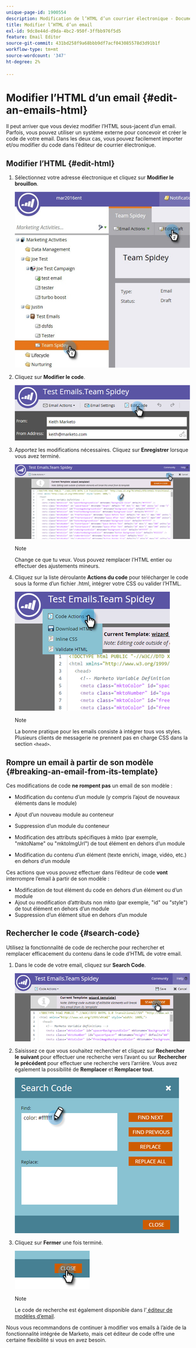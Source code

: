 ```yaml
---
unique-page-id: 1900554
description: Modification de l’HTML d’un courrier électronique - Documents Marketo - Documentation du produit
title: Modifier l’HTML d’un email
exl-id: 9dc8e44d-d9da-4bc2-950f-3ffbb976f5d5
feature: Email Editor
source-git-commit: 431bd258f9a68bbb9df7acf043085578d3d91b1f
workflow-type: tm+mt
source-wordcount: '347'
ht-degree: 2%

---
```


# Modifier l’HTML d’un email {#edit-an-emails-html}

Il peut arriver que vous deviez modifier l’HTML sous-jacent d’un email. Parfois, vous pouvez utiliser un système externe pour concevoir et créer le code de votre email. Dans les deux cas, vous pouvez facilement importer et/ou modifier du code dans l’éditeur de courrier électronique.

## Modifier l’HTML {#edit-html}

1. Sélectionnez votre adresse électronique et cliquez sur **Modifier le brouillon**.

   ![](assets/teamspidey.jpg)

1. Cliquez sur **Modifier le code**.

   ![](assets/two-4.png)

1. Apportez les modifications nécessaires. Cliquez sur **Enregistrer** lorsque vous avez terminé.

   ![](assets/three-3.png)

   >[!NOTE]
   >
   >Change ce que tu veux. Vous pouvez remplacer l’HTML entier ou effectuer des ajustements mineurs.

1. Cliquez sur la liste déroulante **Actions du code** pour télécharger le code sous la forme d’un fichier .html, intégrer votre CSS ou valider l’HTML.

   ![](assets/four-2.png)

   >[!NOTE]
   >
   >La bonne pratique pour les emails consiste à intégrer tous vos styles. Plusieurs clients de messagerie ne prennent pas en charge CSS dans la section `<head>`.

## Rompre un email à partir de son modèle {#breaking-an-email-from-its-template}

Ces modifications de code **ne rompent pas** un email de son modèle :

* Modification du contenu d’un module (y compris l’ajout de nouveaux éléments dans le module)
* Ajout d’un nouveau module au conteneur
* Suppression d’un module du conteneur

* Modification des attributs spécifiques à mkto (par exemple, &quot;mktoName&quot; ou &quot;mktoImgUrl&quot;) de tout élément en dehors d’un module
* Modification du contenu d’un élément (texte enrichi, image, vidéo, etc.) en dehors d’un module

Ces actions que vous pouvez effectuer dans l’éditeur de code **vont** interrompre l’email à partir de son modèle :

* Modification de tout élément du code en dehors d’un élément ou d’un module
* Ajout ou modification d’attributs non mkto (par exemple, &quot;id&quot; ou &quot;style&quot;) de tout élément en dehors d’un module
* Suppression d’un élément situé en dehors d’un module

## Rechercher le code {#search-code}

Utilisez la fonctionnalité de code de recherche pour rechercher et remplacer efficacement du contenu dans le code d’HTML de votre email.

1. Dans le code de votre email, cliquez sur **Search Code**.

   ![](assets/five-2.png)

1. Saisissez ce que vous souhaitez rechercher et cliquez sur **Rechercher le suivant** pour effectuer une recherche vers l’avant ou sur **Rechercher le précédent** pour effectuer une recherche vers l’arrière. Vous avez également la possibilité de **Remplacer** et **Remplacer tout**.

   ![](assets/six-1.png)

1. Cliquez sur **Fermer** une fois terminé.

   ![](assets/seven.png)

   >[!NOTE]
   >
   >Le code de recherche est également disponible dans l’[ éditeur de modèles d’email](/help/marketo/product-docs/email-marketing/general/email-editor-2/create-an-email-template.md).

Nous vous recommandons de continuer à modifier vos emails à l’aide de la fonctionnalité intégrée de Marketo, mais cet éditeur de code offre une certaine flexibilité si vous en avez besoin.
